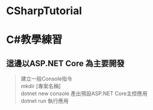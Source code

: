 # CSharpTutorial

# C#教學練習

## 這邊以ASP.NET Core 為主要開發

>建立一般Console指令</br>
>mkdir [專案名稱]</br>
>dotnet new console  產出預設ASP.NET Core主控應用</br>
>dotnet run 執行應用</br>
